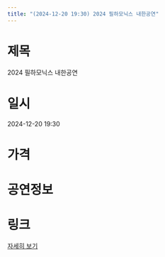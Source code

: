 ```yaml
---
title: "(2024-12-20 19:30) 2024 필하모닉스 내한공연"
---
```


# 제목
2024 필하모닉스 내한공연

# 일시
2024-12-20 19:30

# 가격


# 공연정보
  
  


# 링크
[자세히 보기](https://www.sac.or.kr/site/main/show/show_view?SN=60747 "https://www.sac.or.kr/site/main/show/show_view?SN=60747")
